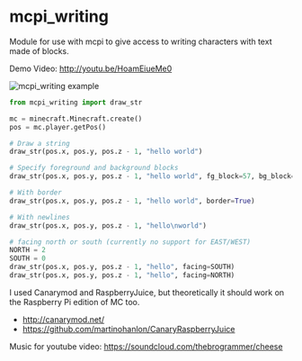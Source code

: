 mcpi_writing
============
Module for use with mcpi to give access to writing characters with text made of blocks.

Demo Video: http://youtu.be/HoamEiueMe0

![mcpi_writing example](https://dl.dropboxusercontent.com/u/5724095/images/mcpi_writing_gh.png)

```python
from mcpi_writing import draw_str

mc = minecraft.Minecraft.create()
pos = mc.player.getPos()

# Draw a string
draw_str(pos.x, pos.y, pos.z - 1, "hello world")

# Specify foreground and background blocks
draw_str(pos.x, pos.y, pos.z - 1, "hello world", fg_block=57, bg_block=49)

# With border
draw_str(pos.x, pos.y, pos.z - 1, "hello world", border=True)

# With newlines
draw_str(pos.x, pos.y, pos.z - 1, "hello\nworld")

# facing north or south (currently no support for EAST/WEST)
NORTH = 2
SOUTH = 0
draw_str(pos.x, pos.y, pos.z - 1, "hello", facing=SOUTH)
draw_str(pos.x, pos.y, pos.z - 1, "hello", facing=NORTH)

```

I used Canarymod and RaspberryJuice, but theoretically it should work on the Raspberry Pi edition of MC too.

- http://canarymod.net/
- https://github.com/martinohanlon/CanaryRaspberryJuice

Music for youtube video:
https://soundcloud.com/thebrogrammer/cheese